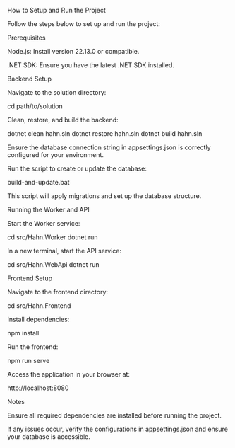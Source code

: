 How to Setup and Run the Project

Follow the steps below to set up and run the project:

Prerequisites

Node.js: Install version 22.13.0 or compatible.

.NET SDK: Ensure you have the latest .NET SDK installed.

Backend Setup

Navigate to the solution directory:

cd path/to/solution

Clean, restore, and build the backend:

dotnet clean hahn.sln
dotnet restore hahn.sln
dotnet build hahn.sln

Ensure the database connection string in appsettings.json is correctly configured for your environment.

Run the script to create or update the database:

build-and-update.bat

This script will apply migrations and set up the database structure.

Running the Worker and API

Start the Worker service:

cd src/Hahn.Worker
dotnet run

In a new terminal, start the API service:

cd src/Hahn.WebApi
dotnet run

Frontend Setup

Navigate to the frontend directory:

cd src/Hahn.Frontend

Install dependencies:

npm install

Run the frontend:

npm run serve

Access the application in your browser at:

http://localhost:8080

Notes

Ensure all required dependencies are installed before running the project.

If any issues occur, verify the configurations in appsettings.json and ensure your database is accessible.